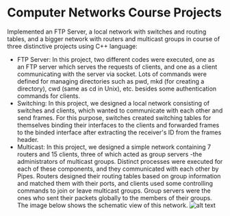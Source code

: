 # Computer Networks Course Projects

Implemented an FTP Server, a local network with switches and routing tables, and a bigger network with routers and multicast groups in course of three distinctive projects using C++ language:  

* FTP Server: In this project, two different codes were executed, one as an FTP server which serves the requests of clients, and one as a client communicating with the server via socket. Lots of commands were defined for managing directories such as pwd, mkd (for creating a directory), cwd (same as cd in Unix), etc. besides some authentication commands for clients. 
* Switching: In this project, we designed a local network consisting of switches and clients, which wanted to communicate with each other and send frames. For this purpose, switches created switching tables for themselves binding their interfaces to the clients and forwarded frames to the binded interface after extracting the receiver's ID from the frames header. 
* Multicast: In this project, we designed a simple network containing 7 routers and 15 clients, three of which acted as group servers -the administrators of multicast groups. Distinct processes were executed for each of these components, and they communicated with each other by Pipes. Routers designed their routing tables based on group information and matched them with their ports, and clients used some controlling commands to join or leave multicast groups. Group servers were the ones who sent their packets globally to the members of their groups. The image below shows the schematic view of this network. 
![alt text](https://github.com/moeinsh78/Computer-Networks-Course-Projects/blob/master/Multicast/network.JPG)
